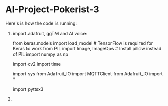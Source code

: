 # AI-Project-Pokerist-3
Here's is how the code is running:

1) import adafruit, ggTM and AI voice:
   
   from keras.models import load_model  # TensorFlow is required for Keras to work
   from PIL import Image, ImageOps  # Install pillow instead of PIL
   import numpy as np

   import cv2
   import time

   import sys
   from Adafruit_IO import MQTTClient
   from Adafruit_IO import *

   import pyttsx3

2) 
